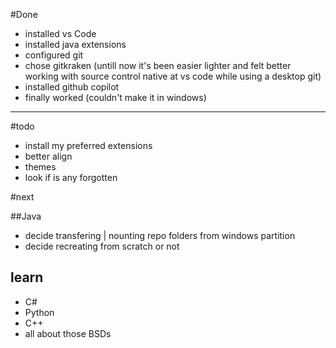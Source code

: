 #Done
- installed vs Code
 - installed java extensions
 - configured git
  - chose gitkraken (untill now it's been easier lighter and felt better working with source control native at vs code while using a desktop git)
 - installed github copilot
  - finally worked (couldn't make it in windows)

---

#todo

- install my preferred extensions
 - better align
 - themes
 - look if is any forgotten

 #next

##Java

 - decide transfering | nounting repo folders from windows partition
  - decide recreating from scratch or not

## learn

- C#
- Python
- C++
- all about those BSDs
